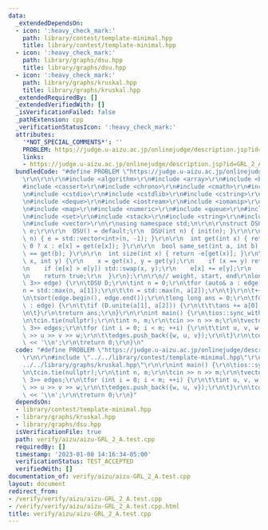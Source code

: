 ```yaml
---
data:
  _extendedDependsOn:
  - icon: ':heavy_check_mark:'
    path: library/contest/template-minimal.hpp
    title: library/contest/template-minimal.hpp
  - icon: ':heavy_check_mark:'
    path: library/graphs/dsu.hpp
    title: library/graphs/dsu.hpp
  - icon: ':heavy_check_mark:'
    path: library/graphs/kruskal.hpp
    title: library/graphs/kruskal.hpp
  _extendedRequiredBy: []
  _extendedVerifiedWith: []
  _isVerificationFailed: false
  _pathExtension: cpp
  _verificationStatusIcon: ':heavy_check_mark:'
  attributes:
    '*NOT_SPECIAL_COMMENTS*': ''
    PROBLEM: https://judge.u-aizu.ac.jp/onlinejudge/description.jsp?id=GRL_2_A
    links:
    - https://judge.u-aizu.ac.jp/onlinejudge/description.jsp?id=GRL_2_A
  bundledCode: "#define PROBLEM \"https://judge.u-aizu.ac.jp/onlinejudge/description.jsp?id=GRL_2_A\"\
    \r\n\r\n\r\n#include <algorithm>\r\n#include <array>\r\n#include <bitset>\r\n\
    #include <cassert>\r\n#include <chrono>\r\n#include <cmath>\r\n#include <complex>\r\
    \n#include <cstdio>\r\n#include <cstdlib>\r\n#include <cstring>\r\n#include <ctime>\r\
    \n#include <deque>\r\n#include <iostream>\r\n#include <iomanip>\r\n#include <list>\r\
    \n#include <map>\r\n#include <numeric>\r\n#include <queue>\r\n#include <random>\r\
    \n#include <set>\r\n#include <stack>\r\n#include <string>\r\n#include <unordered_map>\r\
    \n#include <vector>\r\n\r\nusing namespace std;\n\r\n\r\nstruct DSU {\r\n  std::vector<int>\
    \ e;\r\n\r\n  DSU() = default;\r\n  DSU(int n) { init(n); }\r\n\r\n  void init(int\
    \ n) { e = std::vector<int>(n, -1); }\r\n\r\n  int get(int x) { return e[x] <\
    \ 0 ? x : e[x] = get(e[x]); }\r\n\r\n  bool same_set(int a, int b) { return get(a)\
    \ == get(b); }\r\n\r\n  int size(int x) { return -e[get(x)]; }\r\n\r\n  bool unite(int\
    \ x, int y) {\r\n    x = get(x), y = get(y);\r\n    if (x == y) return false;\r\
    \n    if (e[x] > e[y]) std::swap(x, y);\r\n    e[x] += e[y];\r\n    e[y] = x;\r\
    \n    return true;\r\n  }\r\n};\r\n\r\n// weight, start, end\r\nlong long kruskal(std::vector<std::array<int,\
    \ 3>> edge) {\r\n\tDSU D;\r\n\tint n = 0;\r\n\tfor (auto& a : edge) {\r\n\t\t\
    n = std::max(n, a[1]);\r\n\t\tn = std::max(n, a[2]);\r\n\t}\r\n\t++n;\r\n\tD.init(n);\r\
    \n\tsort(edge.begin(), edge.end());\r\n\tlong long ans = 0;\r\n\tfor (auto& a\
    \ : edge) {\r\n\t\tif (D.unite(a[1], a[2])) {\r\n\t\t\tans += a[0];\r\n\t\t}\r\
    \n\t}\r\n\treturn ans;\r\n}\r\n\r\nint main() {\r\n\tios::sync_with_stdio(false);\r\
    \n\tcin.tie(nullptr);\r\n\tint n, m;\r\n\tcin >> n >> m;\r\n\tvector<array<int,\
    \ 3>> edges;\r\n\tfor (int i = 0; i < m; ++i) {\r\n\t\tint u, v, w;\r\n\t\tcin\
    \ >> u >> v >> w;\r\n\t\tedges.push_back({w, u, v});\r\n\t}\r\n\tcout << kruskal(edges)\
    \ << '\\n';\r\n\treturn 0;\r\n}\n"
  code: "#define PROBLEM \"https://judge.u-aizu.ac.jp/onlinejudge/description.jsp?id=GRL_2_A\"\
    \r\n\r\n#include \"../../library/contest/template-minimal.hpp\"\r\n#include \"\
    ../../library/graphs/kruskal.hpp\"\r\n\r\nint main() {\r\n\tios::sync_with_stdio(false);\r\
    \n\tcin.tie(nullptr);\r\n\tint n, m;\r\n\tcin >> n >> m;\r\n\tvector<array<int,\
    \ 3>> edges;\r\n\tfor (int i = 0; i < m; ++i) {\r\n\t\tint u, v, w;\r\n\t\tcin\
    \ >> u >> v >> w;\r\n\t\tedges.push_back({w, u, v});\r\n\t}\r\n\tcout << kruskal(edges)\
    \ << '\\n';\r\n\treturn 0;\r\n}"
  dependsOn:
  - library/contest/template-minimal.hpp
  - library/graphs/kruskal.hpp
  - library/graphs/dsu.hpp
  isVerificationFile: true
  path: verify/aizu/aizu-GRL_2_A.test.cpp
  requiredBy: []
  timestamp: '2023-01-08 14:16:34-05:00'
  verificationStatus: TEST_ACCEPTED
  verifiedWith: []
documentation_of: verify/aizu/aizu-GRL_2_A.test.cpp
layout: document
redirect_from:
- /verify/verify/aizu/aizu-GRL_2_A.test.cpp
- /verify/verify/aizu/aizu-GRL_2_A.test.cpp.html
title: verify/aizu/aizu-GRL_2_A.test.cpp
---
```

